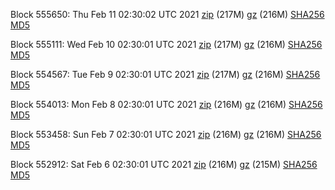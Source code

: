 Block 555650: Thu Feb 11 02:30:02 UTC 2021 [zip](https://files.01coin.io/mainnet/2021-02-11/bootstrap.dat.zip) (217M) [gz](https://files.01coin.io/mainnet/2021-02-11/bootstrap.dat.tar.gz) (216M) [SHA256](https://files.01coin.io/mainnet/2021-02-11/sha256.txt) [MD5](https://files.01coin.io/mainnet/2021-02-11/md5.txt)

Block 555111: Wed Feb 10 02:30:01 UTC 2021 [zip](https://files.01coin.io/mainnet/2021-02-10/bootstrap.dat.zip) (217M) [gz](https://files.01coin.io/mainnet/2021-02-10/bootstrap.dat.tar.gz) (216M) [SHA256](https://files.01coin.io/mainnet/2021-02-10/sha256.txt) [MD5](https://files.01coin.io/mainnet/2021-02-10/md5.txt)

Block 554567: Tue Feb  9 02:30:01 UTC 2021 [zip](https://files.01coin.io/mainnet/2021-02-09/bootstrap.dat.zip) (217M) [gz](https://files.01coin.io/mainnet/2021-02-09/bootstrap.dat.tar.gz) (216M) [SHA256](https://files.01coin.io/mainnet/2021-02-09/sha256.txt) [MD5](https://files.01coin.io/mainnet/2021-02-09/md5.txt)

Block 554013: Mon Feb  8 02:30:01 UTC 2021 [zip](https://files.01coin.io/mainnet/2021-02-08/bootstrap.dat.zip) (216M) [gz](https://files.01coin.io/mainnet/2021-02-08/bootstrap.dat.tar.gz) (216M) [SHA256](https://files.01coin.io/mainnet/2021-02-08/sha256.txt) [MD5](https://files.01coin.io/mainnet/2021-02-08/md5.txt)

Block 553458: Sun Feb  7 02:30:01 UTC 2021 [zip](https://files.01coin.io/mainnet/2021-02-07/bootstrap.dat.zip) (216M) [gz](https://files.01coin.io/mainnet/2021-02-07/bootstrap.dat.tar.gz) (216M) [SHA256](https://files.01coin.io/mainnet/2021-02-07/sha256.txt) [MD5](https://files.01coin.io/mainnet/2021-02-07/md5.txt)

Block 552912: Sat Feb  6 02:30:01 UTC 2021 [zip](https://files.01coin.io/mainnet/2021-02-06/bootstrap.dat.zip) (216M) [gz](https://files.01coin.io/mainnet/2021-02-06/bootstrap.dat.tar.gz) (215M) [SHA256](https://files.01coin.io/mainnet/2021-02-06/sha256.txt) [MD5](https://files.01coin.io/mainnet/2021-02-06/md5.txt)
